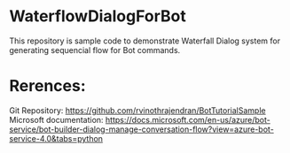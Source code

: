# WaterflowDialogForBot
This repository is sample code to demonstrate Waterfall Dialog system for generating sequencial flow for Bot commands.

# Rerences:
Git Repository: https://github.com/rvinothrajendran/BotTutorialSample  <br>
Microsoft documentation: https://docs.microsoft.com/en-us/azure/bot-service/bot-builder-dialog-manage-conversation-flow?view=azure-bot-service-4.0&tabs=python

